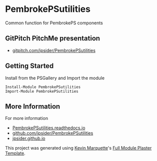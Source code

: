 # PembrokePSutilities

Common function for PembrokePS components

## GitPitch PitchMe presentation

* [gitpitch.com/jpsider/PembrokePSutilities](https://gitpitch.com/jpsider/PembrokePSutilities)

## Getting Started

Install from the PSGallery and Import the module

    Install-Module PembrokePSutilities
    Import-Module PembrokePSutilities


## More Information

For more information

* [PembrokePSutilities.readthedocs.io](http://PembrokePSutilities.readthedocs.io)
* [github.com/jpsider/PembrokePSutilities](https://github.com/jpsider/PembrokePSutilities)
* [jpsider.github.io](https://jpsider.github.io)


This project was generated using [Kevin Marquette](http://kevinmarquette.github.io)'s [Full Module Plaster Template](https://github.com/KevinMarquette/PlasterTemplates/tree/master/FullModuleTemplate).
